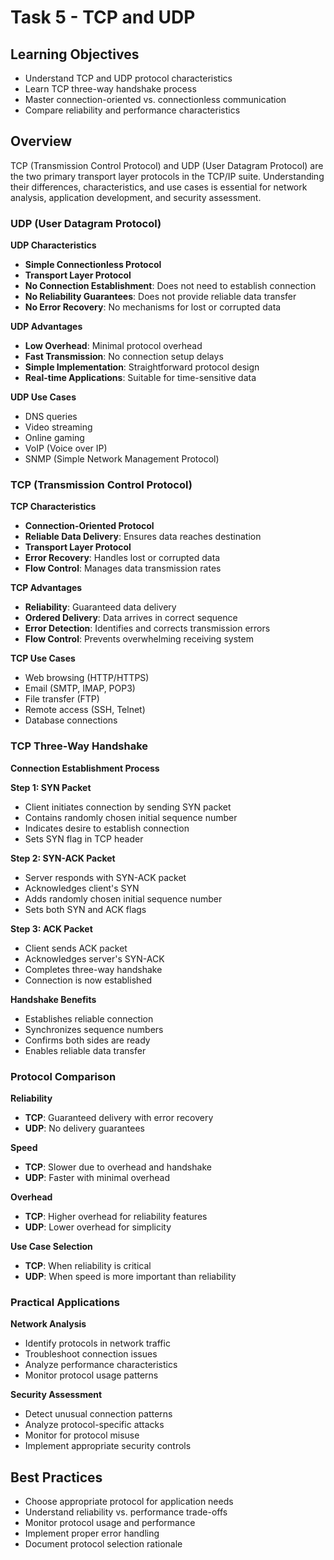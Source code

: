 # Task 5 - TCP and UDP

## Learning Objectives
- Understand TCP and UDP protocol characteristics
- Learn TCP three-way handshake process
- Master connection-oriented vs. connectionless communication
- Compare reliability and performance characteristics

## Overview
TCP (Transmission Control Protocol) and UDP (User Datagram Protocol) are the two primary transport layer protocols in the TCP/IP suite. Understanding their differences, characteristics, and use cases is essential for network analysis, application development, and security assessment.

### UDP (User Datagram Protocol)

**UDP Characteristics**
- **Simple Connectionless Protocol**
- **Transport Layer Protocol**
- **No Connection Establishment**: Does not need to establish connection
- **No Reliability Guarantees**: Does not provide reliable data transfer
- **No Error Recovery**: No mechanisms for lost or corrupted data

**UDP Advantages**
- **Low Overhead**: Minimal protocol overhead
- **Fast Transmission**: No connection setup delays
- **Simple Implementation**: Straightforward protocol design
- **Real-time Applications**: Suitable for time-sensitive data

**UDP Use Cases**
- DNS queries
- Video streaming
- Online gaming
- VoIP (Voice over IP)
- SNMP (Simple Network Management Protocol)

### TCP (Transmission Control Protocol)

**TCP Characteristics**
- **Connection-Oriented Protocol**
- **Reliable Data Delivery**: Ensures data reaches destination
- **Transport Layer Protocol**
- **Error Recovery**: Handles lost or corrupted data
- **Flow Control**: Manages data transmission rates

**TCP Advantages**
- **Reliability**: Guaranteed data delivery
- **Ordered Delivery**: Data arrives in correct sequence
- **Error Detection**: Identifies and corrects transmission errors
- **Flow Control**: Prevents overwhelming receiving system

**TCP Use Cases**
- Web browsing (HTTP/HTTPS)
- Email (SMTP, IMAP, POP3)
- File transfer (FTP)
- Remote access (SSH, Telnet)
- Database connections

### TCP Three-Way Handshake

**Connection Establishment Process**

**Step 1: SYN Packet**
- Client initiates connection by sending SYN packet
- Contains randomly chosen initial sequence number
- Indicates desire to establish connection
- Sets SYN flag in TCP header

**Step 2: SYN-ACK Packet**
- Server responds with SYN-ACK packet
- Acknowledges client's SYN
- Adds randomly chosen initial sequence number
- Sets both SYN and ACK flags

**Step 3: ACK Packet**
- Client sends ACK packet
- Acknowledges server's SYN-ACK
- Completes three-way handshake
- Connection is now established

**Handshake Benefits**
- Establishes reliable connection
- Synchronizes sequence numbers
- Confirms both sides are ready
- Enables reliable data transfer

### Protocol Comparison

**Reliability**
- **TCP**: Guaranteed delivery with error recovery
- **UDP**: No delivery guarantees

**Speed**
- **TCP**: Slower due to overhead and handshake
- **UDP**: Faster with minimal overhead

**Overhead**
- **TCP**: Higher overhead for reliability features
- **UDP**: Lower overhead for simplicity

**Use Case Selection**
- **TCP**: When reliability is critical
- **UDP**: When speed is more important than reliability

### Practical Applications

**Network Analysis**
- Identify protocols in network traffic
- Troubleshoot connection issues
- Analyze performance characteristics
- Monitor protocol usage patterns

**Security Assessment**
- Detect unusual connection patterns
- Analyze protocol-specific attacks
- Monitor for protocol misuse
- Implement appropriate security controls

## Best Practices
- Choose appropriate protocol for application needs
- Understand reliability vs. performance trade-offs
- Monitor protocol usage and performance
- Implement proper error handling
- Document protocol selection rationale